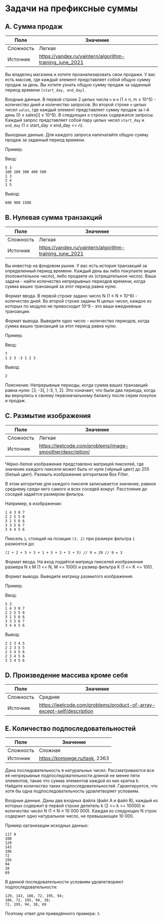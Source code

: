 # Задачи на префиксные суммы

## A. Сумма продаж

| Поле      | Значение                                                |
|-----------|---------------------------------------------------------|
| Сложность | Легкая                                                  |
| Источник  | https://yandex.ru/yaintern/algorithm-training_june_2021 |

Вы владелец магазина и хотите проанализировать свои продажи. У вас есть массив, где каждый элемент представляет
собой общую сумму продаж за день. Вы хотите узнать общую сумму продаж за заданный период времени `[start_day, end_day]`.

Входные данные.
В первой строке 2 целых числа `n` и `m` (1 ≤ n, m ≤ 10^5) - количество дней и количество запросов.
Во второй строке `n` целых чисел `sales`, где каждый элемент представляет сумму продаж за i-й день
(0 ≤ sales[i] ≤ 10^6). В следующих `m` строках содержатся запросы. Каждый запрос представляет собой пару целых чисел
`start_day` и `end_day` (1 ≤ start_day ≤ end_day <= n).

Выходные данные.
Для каждого запроса напечатайте общую сумму продаж за заданный период времени.

Пример.

Ввод:

```
5 3
100 200 300 400 500
1 3
2 4
1 5
```

Вывод:

```
600 900 1500
```

## B. Нулевая сумма транзакций

| Поле      | Значение                                                |
|-----------|---------------------------------------------------------|
| Сложность | Легкая                                                  |
| Источник  | https://yandex.ru/yaintern/algorithm-training_june_2021 |

Вы инвестор на фондовом рынке. У вас есть история транзакций за определенный период времени.
Каждый день вы либо покупаете акции (положительное число), либо продаете их (отрицательное число). Ваша задача -
найти количество непрерывных периодов времени, когда сумма ваших транзакций за этот период равна нулю.

Формат ввода. В первой строке задано число N (1 ≤ N ≤ 10^6) - количество дней. Во второй строке заданы N целых чисел,
каждое из которых по модулю не превосходит 10^9 - это ваши ежедневные транзакции.

Формат вывода. Выведите одно число - количество периодов, когда сумма ваших транзакций за этот период равна нулю.

Пример.

Ввод:

```
7
1 2 3 -3 1 2 3
```

Вывод:

```
2
```

Пояснение: Непрерывные периоды, когда сумма ваших транзакций равна нулю: [3, -3], [-3, 1, 2].
Это означает, что были два периода, когда вы вернулись к своему первоначальному балансу после серии покупок и продаж.

## C. Размытие изображения

| Поле      | Значение                                                  |
|-----------|-----------------------------------------------------------|
| Сложность | Легкая                                                    |
| Источник  | https://leetcode.com/problems/image-smoother/description/ |

Чёрно-белое изображение представлено матрицей пикселей, где значение каждого пикселя может быть от нуля
(чёрный цвет) до 255 (белый цвет). Размыть изображение алгоритмом Box Filter.

В этом алгоритме для каждого пикселя записывается значение, равное среднему среди него самого и всех соседей вокруг.
Расстояние до соседей задаётся размером фильтра.

Например, в изображении:

```
1 4 3 0 7
2 2 5 5 8
3 1 5 6 6
3 3 5 6 7
3 4 4 5 6
```

Пиксель `1`, стоящий на позиции `(3, 2)` при размере фильтра `1` размоется до:

`(2 + 2 + 5 + 3 + 1 + 5 + 3 + 3 + 5) // 9 = 29 // 9 = 3`

Формат ввода.
На вход подаётся матрица пикселей изображения размера N x M (1 <= N, M <= 1000) и размер фильтра K (1 <= K <= 100).

Формат вывода.
Выведите матрицу размытого изображения.

Пример.

Ввод:

```
5 3
1 4 3 0 7
2 2 5 5 8
3 1 5 6 6
3 3 5 6 7
3 4 4 5 6
```

Вывод:

```
2 2 3 4 5
2 2 3 5 5
2 3 4 5 6
2 3 4 5 6
3 3 4 5 6
```

## D. Произведение массива кроме себя

| Поле      | Значение                                                               |
|-----------|------------------------------------------------------------------------|
| Сложность | Средняя                                                                |
| Источник  | https://leetcode.com/problems/product-of-array-except-self/description |

## E. Количество подпоследовательностей

| Поле      | Значение                      |
|-----------|-------------------------------|
| Сложность | Сложная                       |
| Источник  | https://kompege.ru/task, 2363 |

Дана последовательность `N` натуральных чисел. Рассматриваются все её непрерывные подпоследовательности длиной
не менее пяти элементов, такие что сумма элементов каждой из них кратна k. Найдите количество таких
подпоследовательностей. Гарантируется, что хотя бы одна подпоследовательность удовлетворяет условиям.

Входные данные.
Даны два входных файла (файл A и файл B), каждый из которых содержит в первой строке делитель k
(2 <= k <= 10000) и количество чисел N (1 ≤ N ≤ 10 000 000). Каждая из следующих N строк содержит одно
натуральное число, не превышающее 10 000.

Пример организации исходных данных:

```
117 9
108
129
143
186
72
195
94
38
69
```

В данной последовательности условиям удовлетворяют подпоследовательности:

```
129, 143, 186, 72, 195, 94;
186, 72, 195, 94, 38;
72, 195, 94, 38, 69
```

Поэтому ответ для приведённого примера: `3`.
